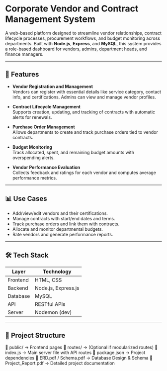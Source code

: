 # Corporate Vendor and Contract Management System

A web-based platform designed to streamline vendor relationships, contract lifecycle processes, procurement workflows, and budget monitoring across departments. Built with **Node.js**, **Express**, and **MySQL**, this system provides a role-based dashboard for vendors, admins, department heads, and finance managers.

---

## 🚀 Features

- **Vendor Registration and Management**  
  Vendors can register with essential details like service category, contact info, and certifications. Admins can view and manage vendor profiles.

- **Contract Lifecycle Management**  
  Supports creation, updating, and tracking of contracts with automatic alerts for renewals.

- **Purchase Order Management**  
  Allows departments to create and track purchase orders tied to vendor contracts.

- **Budget Monitoring**  
  Track allocated, spent, and remaining budget amounts with overspending alerts.

- **Vendor Performance Evaluation**  
  Collects feedback and ratings for each vendor and computes average performance metrics.

---

## 📊 Use Cases

- Add/view/edit vendors and their certifications.
- Manage contracts with start/end dates and terms.
- Track purchase orders and link them with contracts.
- Allocate and monitor departmental budgets.
- Rate vendors and generate performance reports.

---

## 🛠️ Tech Stack

| Layer      | Technology               |
|------------|---------------------------|
| Frontend   | HTML, CSS                 |
| Backend    | Node.js, Express.js       |
| Database   | MySQL                     |
| API        | RESTful APIs              |
| Server     | Nodemon (dev)             |

---

## 📂 Project Structure
📁 public/ → Frontend pages
📁 routes/ → (Optional if modularized routes)
📄 index.js → Main server file with API routes
📄 package.json → Project dependencies
📄 ERD.pdf / Schema.pdf → Database Design & Schema
📄 Project_Report.pdf → Detailed project documentation
